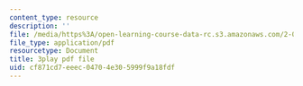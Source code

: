 ```yaml
---
content_type: resource
description: ''
file: /media/https%3A/open-learning-course-data-rc.s3.amazonaws.com/2-003sc-engineering-dynamics-fall-2011/cf871cd7eeec04704e305999f9a18fdf_YZ9y4zcfCPs.pdf
file_type: application/pdf
resourcetype: Document
title: 3play pdf file
uid: cf871cd7-eeec-0470-4e30-5999f9a18fdf
---
```

